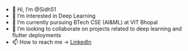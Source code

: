 - 👋 Hi, I’m @Sidh51
- 👀 I’m interested in Deep Learning
- 🌱 I’m currently pursuing BTech CSE (AI&ML) at VIT Bhopal
- 💞️ I’m looking to collaborate on projects related to deep learning and flutter deployments
- 📫 How to reach me -> [LinkedIn](https://www.linkedin.com/in/sidhved-warik-b05aab173/)

<!---
Sidh51/Sidh51 is a ✨ special ✨ repository because its `README.md` (this file) appears on your GitHub profile.
You can click the Preview link to take a look at your changes.
--->
